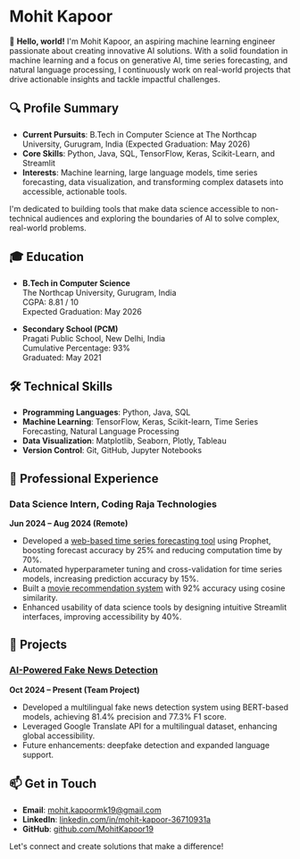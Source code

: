 # Mohit Kapoor

👋 **Hello, world!** I'm Mohit Kapoor, an aspiring machine learning engineer passionate about creating innovative AI solutions. With a solid foundation in machine learning and a focus on generative AI, time series forecasting, and natural language processing, I continuously work on real-world projects that drive actionable insights and tackle impactful challenges.

## 🔍 Profile Summary
- **Current Pursuits**: B.Tech in Computer Science at The Northcap University, Gurugram, India (Expected Graduation: May 2026)
- **Core Skills**: Python, Java, SQL, TensorFlow, Keras, Scikit-Learn, and Streamlit
- **Interests**: Machine learning, large language models, time series forecasting, data visualization, and transforming complex datasets into accessible, actionable tools.

I'm dedicated to building tools that make data science accessible to non-technical audiences and exploring the boundaries of AI to solve complex, real-world problems.

## 🎓 Education
- **B.Tech in Computer Science**  
  The Northcap University, Gurugram, India  
  CGPA: 8.81 / 10  
  Expected Graduation: May 2026  

- **Secondary School (PCM)**  
  Pragati Public School, New Delhi, India  
  Cumulative Percentage: 93%  
  Graduated: May 2021  

## 🛠️ Technical Skills
- **Programming Languages**: Python, Java, SQL
- **Machine Learning**: TensorFlow, Keras, Scikit-learn, Time Series Forecasting, Natural Language Processing
- **Data Visualization**: Matplotlib, Seaborn, Plotly, Tableau
- **Version Control**: Git, GitHub, Jupyter Notebooks

## 💼 Professional Experience
### Data Science Intern, Coding Raja Technologies  

**Jun 2024 – Aug 2024 (Remote)**  
- Developed a [web-based time series forecasting tool](https://github.com/MohitKapoor19/Time-Series-Forecasting-Using-Prophet) using Prophet, boosting forecast accuracy by 25% and reducing computation time by 70%.
- Automated hyperparameter tuning and cross-validation for time series models, increasing prediction accuracy by 15%.
- Built a [movie recommendation system](https://github.com/MohitKapoor19/coding-raja-technologies-internship) with 92% accuracy using cosine similarity.
- Enhanced usability of data science tools by designing intuitive Streamlit interfaces, improving accessibility by 40%.

## 🌟 Projects
### [AI-Powered Fake News Detection](https://github.com/MohitKapoor19)  
**Oct 2024 – Present (Team Project)**  
- Developed a multilingual fake news detection system using BERT-based models, achieving 81.4% precision and 77.3% F1 score.
- Leveraged Google Translate API for a multilingual dataset, enhancing global accessibility.
- Future enhancements: deepfake detection and expanded language support.

## 📫 Get in Touch
- **Email**: [mohit.kapoormk19@gmail.com](mailto:mohit.kapoormk19@gmail.com)
- **LinkedIn**: [linkedin.com/in/mohit-kapoor-36710931a](https://linkedin.com/in/mohit-kapoor-36710931a)
- **GitHub**: [github.com/MohitKapoor19](https://github.com/MohitKapoor19)

Let's connect and create solutions that make a difference!
